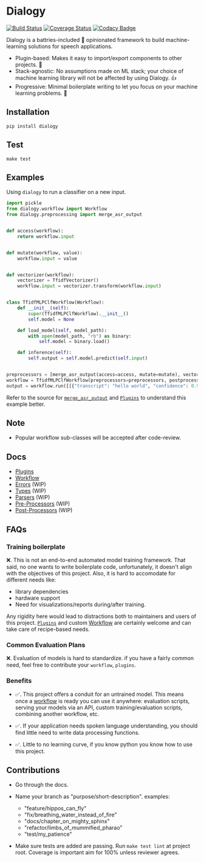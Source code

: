 # Dialogy

[![Build Status](https://travis-ci.com/Vernacular-ai/dialogy.svg?branch=master)](https://travis-ci.com/Vernacular-ai/dialogy)
[![Coverage Status](https://coveralls.io/repos/github/Vernacular-ai/dialogy/badge.svg?branch=master)](https://coveralls.io/github/Vernacular-ai/dialogy?branch=master)
[![Codacy Badge](https://app.codacy.com/project/badge/Grade/03ab1c93c9354def81de73ba04b0d94c)](https://www.codacy.com/gh/Vernacular-ai/dialogy/dashboard?utm_source=github.com&utm_medium=referral&utm_content=Vernacular-ai/dialogy&utm_campaign=Badge_Grade)

Dialogy is a battries-included 🔋 opinionated framework to build machine-learning solutions for speech applications. 

-   Plugin-based: Makes it easy to import/export components to other projects. 🔌
-   Stack-agnostic: No assumptions made on ML stack; your choice of machine learning library will not be affected by using Dialogy. 👍
-   Progressive: Minimal boilerplate writing to let you focus on your machine learning problems. 🤏

## Installation

```shell
pip install dialogy
```

## Test

```shell
make test
```

## Examples

Using `dialogy` to run a classifier on a new input.

```python
import pickle
from dialogy.workflow import Workflow
from dialogy.preprocessing import merge_asr_output


def access(workflow):
    return workflow.input


def mutate(workflow, value):
    workflow.input = value


def vectorizer(workflow):
    vectorizer = TfidfVectorizer()
    workflow.input = vectorizer.transform(workflow.input)


class TfidfMLPClfWorkflow(Workflow):
    def __init__(self):
        super(TfidfMLPClfWorkflow).__init__()
        self.model = None

    def load_model(self, model_path):
        with open(model_path, "rb") as binary:
            self.model = binary.load()

    def inference(self):
        self.output = self.model.predict(self.input)


preprocessors = [merge_asr_output(access=access, mutate=mutate), vectorizer]
workflow = TfidfMLPClfWorkflow(preprocessors=preprocessors, postprocessors=[])
output = workflow.run([[{"transcript": "hello world", "confidence": 0.97}]]) # output -> _greeting_
```

Refer to the source for [`merge_asr_output`](./dialogy/preprocessing/text/merge_asr_output.py) and [`Plugins`](./docs/plugins/README.md) to understand this example better.

## Note

-   Popular workflow sub-classes will be accepted after code-review.

## Docs

-   [Plugins](./docs/plugins/README.md)
-   [Workflow](./docs/workflow/README.md)
-   [Errors](./docs/errors/README.md) (WIP)
-   [Types](./docs/types/README.md) (WIP)
-   [Parsers](./docs/parsers/README.md) (WIP)
-   [Pre-Processors](./docs/preprocessing/README.md) (WIP)
-   [Post-Processors](./docs/postprocessing/README.md) (WIP)

## FAQs

### Training boilerplate

❌. This is not an end-to-end automated model training framework. That said, no one wants to write boilerplate code,
unfortunately, it doesn't align with the objectives of this project. Also, it is hard to accomodate for different needs 
like: 

-   library dependencies 
-   hardware support
-   Need for visualizations/reports during/after training.

Any rigidity here would lead to distractions both to maintainers and users of this project. [`Plugins`](./docs/plugins/README.md) and custom
[Workflow](./docs/workflow/README.md) are certainly welcome and can take care of recipe-based needs. 

### Common Evaluation Plans

❌. Evaluation of models is hard to standardize. if you have a fairly common need, feel free to contribute your `workflow`, `plugins`.

### Benefits

-   ✅. This project offers a conduit for an untrained model. This means once a [workflow](./dialogy/workflow/README.md) is ready you can use it anywhere:
    evaluation scripts, serving your models via an API, custom training/evaluation scripts, combining another workflow, etc. 

-   ✅. If your application needs spoken language understanding, you should find little need to write data processing functions.

-   ✅. Little to no learning curve, if you know python you know how to use this project.

## Contributions

-   Go through the docs.

-   Name your branch as "purpose/short-description". examples:
    -   "feature/hippos_can_fly"
    -   "fix/breathing_water_instead_of_fire"
    -   "docs/chapter_on_mighty_sphinx"
    -   "refactor/limbs_of_mummified_pharao"
    -   "test/my_patience"

-   Make sure tests are added are passing. Run `make test lint` at project root. Coverage is important aim for 100% unless reviewer agrees.
